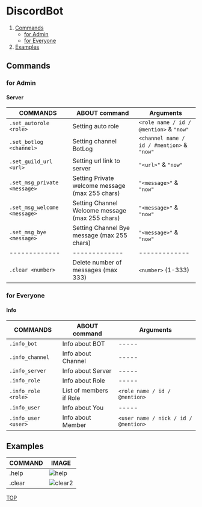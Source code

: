 # DiscordBot

1. [Commands](https://github.com/ondrasalek/DiscordBot#commands)
    - [for Admin](https://github.com/ondrasalek/DiscordBot#for-admin)
    - [for Everyone](https://github.com/ondrasalek/DiscordBot#for-everyone)
2. [Examples](https://github.com/ondrasalek/DiscordBot#examples)

## Commands
### for Admin
#### Server
COMMANDS | ABOUT command | Arguments
------------- | ------------- | -------------
`.set_autorole <role>` | Setting auto role | `<role name / id / @mention>` & `"now"`
`.set_botlog <channel>` | Setting channel BotLog | `<channel name / id / #mention>` & `"now"`
`.set_guild_url <url>` | Setting url link to server | `"<url>"` & `"now"`
`.set_msg_private <message>` | Setting Private welcome message (max 255 chars) | `"<message>"` & `"now"`
`.set_msg_welcome <message>` | Setting Channel Welcome message (max 255 chars) | `"<message>"` & `"now"`
`.set_msg_bye <message>` | Setting Channel Bye message (max 255 chars) | `"<message>"` & `"now"`
------------- | ------------- | -------------
`.clear <number>` | Delete number of messages (max 333) | `<number>` (1-333)

### for Everyone
#### Info
COMMANDS | ABOUT command | Arguments
------------- | ------------- | -------------
`.info_bot` | Info about BOT | -----
`.info_channel` | Info about Channel | -----
`.info_server` | Info about Server | -----
`.info_role` | Info about Role | -----
`.info_role <role>` | List of members if Role | `<role name / id / @mention>`
`.info_user` | Info about You | -----
`.info_user <user>` | Info about Member | `<user name / nick / id / @mention>`



## Examples
COMMAND | IMAGE
------------- | -------------
.help | ![help](https://cdn.discordapp.com/attachments/803664917030633522/811949364729348146/unknown.png)
.clear | ![clear2](https://cdn.discordapp.com/attachments/803664917030633522/811950913618313246/Snimek_obrazovky_2021-02-18_141552.png)


[TOP](https://github.com/ondrasalek/DiscordBot/blob/master/README.md#discordbot)
